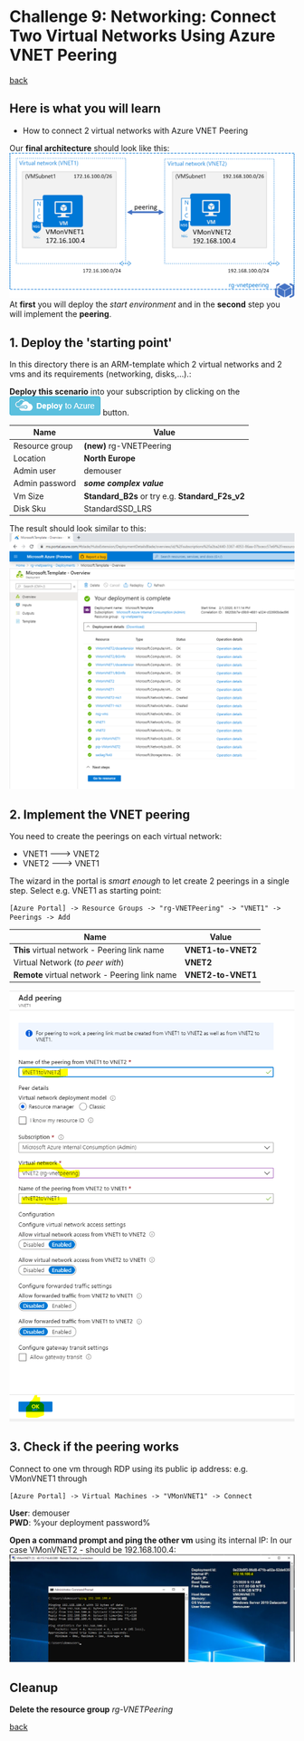 # Challenge 9: Networking: Connect Two Virtual Networks Using Azure VNET Peering

[back](../../README.md)

## Here is what you will learn ##
- How to connect 2 virtual networks with Azure VNET Peering

Our **final architecture** should look like this: 
![Final architecture](./vnetpeeringarchitecture.png)  
At **first** you will deploy the _start environment_ and in the **second** step you will implement the **peering**.

## 1. Deploy the 'starting point' ##
In this directory there is an ARM-template which 2 virtual networks and 2 vms and its requirements (networking, disks,...).:  

**Deploy this scenario** into your subscription by clicking on the 
<a href="https://portal.azure.com/#create/Microsoft.Template/uri/https%3A%2F%2Fraw.githubusercontent.com%2FCSA-OCP-GER%2Fazure-developer-college%2Fmaster%2Fday1%2Fchallenges%2FChallenge9%2FChallenge9Start.json"><img src="./deploytoazure.png"/></a>
button.  

| Name | Value |
|---|---|
| Resource group  |  **(new)** rg-VNETPeering |
| Location  |  **North Europe** |   
| Admin user  |  demouser |   
| Admin password  |  **_some complex value_** |   
| Vm Size  |  **Standard_B2s**  or try e.g. **Standard_F2s_v2**|   
| Disk Sku  |  StandardSSD_LRS |  
  
The result should look similar to this:  
![Deployment result](./armdeploymentresult.png)  

## 2. Implement the VNET peering ##
You need to create the peerings on each virtual network:  
- VNET1 ---> VNET2
- VNET2 ---> VNET1  

The wizard in the portal is _smart enough_ to let create 2 peerings in a single step. Select e.g. VNET1 as starting point:
```
[Azure Portal] -> Resource Groups -> "rg-VNETPeering" -> "VNET1" -> Peerings -> Add
```  

| Name | Value |
|---|---|
| **This** virtual network - Peering link name|  **VNET1-to-VNET2** |
| Virtual Network (_to peer with_) | **VNET2** |
| **Remote** virtual network - Peering link name  |  **VNET2-to-VNET1** |   

![VNET Peering settings](./vnetpeeringsettings.png)
  
## 3. Check if the peering works ##
Connect to one vm through RDP using its public ip address: e.g. VMonVNET1 through 
```
[Azure Portal] -> Virtual Machines -> "VMonVNET1" -> Connect
```
**User**: demouser  
**PWD**: %your deployment password%  
  

**Open a command prompt and ping the other vm** using its internal IP: In our case VMonVNET2 - should be 192.168.100.4:  
![VNET Peering ping test](./vnetpeeringtest.png)

## Cleanup ##
**Delete the resource group** _rg-VNETPeering_

[back](../../README.md)